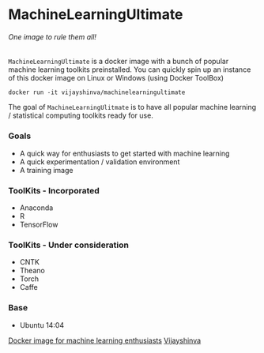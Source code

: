 # MachineLearningUltimate
###### One image to rule them all!
`MachineLearningUltimate` is a docker image with a bunch of popular machine learning toolkits preinstalled. You can quickly spin up an instance of this docker image on Linux or Windows (using Docker ToolBox)

```docker
docker run -it vijayshinva/machinelearningultimate
```

The goal of `MachineLearningUlitmate` is to have all popular machine learning / statistical computing toolkits ready for use. 

### Goals
* A quick way for enthusiasts to get started with machine learning
* A quick experimentation / validation environment
* A training image

### ToolKits - Incorporated
* Anaconda
* R
* TensorFlow

### ToolKits - Under consideration
* CNTK
* Theano
* Torch
* Caffe

### Base
* Ubuntu 14:04




[Docker image for machine learning enthusiasts](https://vijayshinva.github.io)
[Vijayshinva](https://vijayshinva.github.io)